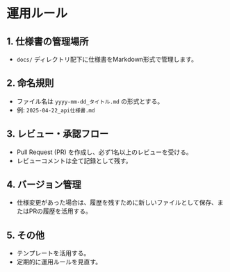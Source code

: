 # 運用ルール

## 1. 仕様書の管理場所
- `docs/` ディレクトリ配下に仕様書をMarkdown形式で管理します。

## 2. 命名規則
- ファイル名は `yyyy-mm-dd_タイトル.md` の形式とする。
- 例: `2025-04-22_api仕様書.md`

## 3. レビュー・承認フロー
- Pull Request (PR) を作成し、必ず1名以上のレビューを受ける。
- レビューコメントは全て記録として残す。

## 4. バージョン管理
- 仕様変更があった場合は、履歴を残すために新しいファイルとして保存、またはPRの履歴を活用する。

## 5. その他
- テンプレートを活用する。
- 定期的に運用ルールを見直す。
